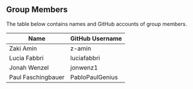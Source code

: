 ## Group Members
The table below contains names and GitHub accounts of group members.

| Name         | GitHub Username     |
|--------------|---------------------|
| Zaki Amin    | z-amin              | 
| Lucia Fabbri | luciafabbri         |
| Jonah Wenzel | jonwenz1            |
| Paul Faschingbauer | PabloPaulGenius     | 

